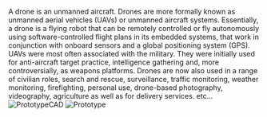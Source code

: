 
A drone is an unmanned aircraft. Drones are more formally known as unmanned aerial 
vehicles (UAVs) or unmanned aircraft systems. Essentially, a drone is a flying robot that 
can be remotely controlled or fly autonomously using software-controlled flight plans in 
its embedded systems, that work in conjunction with onboard sensors and a global 
positioning system (GPS). UAVs were most often associated with the military. They were 
initially used for anti-aircraft target practice, intelligence gathering and, more 
controversially, as weapons platforms. Drones are now also used in a range of civilian 
roles, search and rescue, surveillance, traffic monitoring, weather monitoring, 
firefighting, personal use, drone-based photography, videography, agriculture as well as 
for delivery services. etc...
![PrototypeCAD](https://github.com/afshan-ahamad/Drone-in-a-box-setup-for-UAVs/assets/104277153/f3dd6e72-a0ad-47ff-ba42-14e2a0c3a8c4)
![Prototype](https://github.com/afshan-ahamad/Drone-in-a-box-setup-for-UAVs/assets/104277153/c0c84137-e5f6-48b1-b156-1b4c2a324f34)

